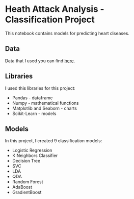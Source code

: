# Heath Attack Analysis - Classification Project

This notebook contains models for predicting heart diseases.

## Data

Data that I used you can find [here](https://www.kaggle.com/datasets/rashikrahmanpritom/heart-attack-analysis-prediction-dataset).


## Libraries

I used this libraries for this project:
* Pandas - dataframe
* Numpy - mathematical functions
* Matplotlib and Seaborn - charts
* Scikit-Learn - models

## Models

In this project, I created 9 classification models:
* Logistic Regression
* K Neighbors Classifier
* Decision Tree
* SVC
* LDA
* QDA
* Random Forest
* AdaBoost
* GradientBoost
